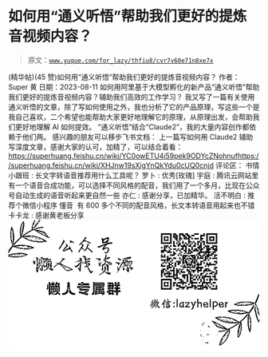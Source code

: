 # 如何用“通义听悟”帮助我们更好的提炼音视频内容？

> 原文：[`www.yuque.com/for_lazy/thfiu8/cvr7v60e71n8xe7x`](https://www.yuque.com/for_lazy/thfiu8/cvr7v60e71n8xe7x)

<ne-h2 id="2dac0117" data-lake-id="2dac0117"><ne-heading-ext><ne-heading-anchor></ne-heading-anchor><ne-heading-fold></ne-heading-fold></ne-heading-ext><ne-heading-content><ne-text id="u5d53be7d">(精华帖)(45 赞)如何用“通义听悟”帮助我们更好的提炼音视频内容？</ne-text></ne-heading-content></ne-h2> <ne-p id="u6c61477a" data-lake-id="u6c61477a"><ne-text id="u3dac5e76">作者： Super 黄</ne-text></ne-p> <ne-p id="uefe2ec53" data-lake-id="uefe2ec53"><ne-text id="u6988a022">日期：2023-08-11</ne-text></ne-p> <ne-p id="u345b5934" data-lake-id="u345b5934"><ne-text id="uc81f6ca3">如何用阿里基于大模型孵化的新产品“通义听悟”帮助我们更好的提炼音视频内容？辅助我们高效的工作学习？</ne-text></ne-p> <ne-p id="u3cc17cc6" data-lake-id="u3cc17cc6"><ne-text id="u69192440">我又写了一篇有关使用通义听悟的文章，除了写如何使用之外，我也分析了它的产品原理，写这些一个是我自己喜欢，二个希望也能帮助大家更好地理解它的原理，从原理出发，会帮助我们更好地理解 AI 如何提效。</ne-text></ne-p> <ne-p id="u41126da6" data-lake-id="u41126da6"><ne-text id="u76d540df">“通义听悟”结合“Claude2”，我的大量内容创作都依赖于他们两。</ne-text></ne-p> <ne-p id="u1c2d2084" data-lake-id="u1c2d2084"><ne-text id="u224deb43">感兴趣的朋友可以移步飞书文档：</ne-text></ne-p> <ne-p id="u2b3fbd29" data-lake-id="u2b3fbd29"><ne-text id="uca7c0b09">上一篇写如何用 Claude2 辅助写深度文章，感谢大家的认可，加精了，可以结合着看：</ne-text> [<ne-text id="u9873dad8">https://superhuang.feishu.cn/wiki/YC0owETU4i59pek9ODYcZNohnuf</ne-text>](https://superhuang.feishu.cn/wiki/YC0owETU4i59pek9ODYcZNohnuf)[<ne-text id="u0c4d7c23">https://superhuang.feishu.cn/wiki/XHJnw19sXigYnQkYdu0cUQ0cnjd</ne-text>](https://superhuang.feishu.cn/wiki/XHJnw19sXigYnQkYdu0cUQ0cnjd)</ne-p> <ne-hole id="u16218624" data-lake-id="u16218624"><ne-card data-card-name="hr" data-card-type="block" id="QFncn" data-event-boundary="card"><ne-p id="uf85f5540" data-lake-id="uf85f5540"><ne-text id="u86133bdb">评论区：</ne-text></ne-p> <ne-p id="u5a3bab17" data-lake-id="u5a3bab17"><ne-text id="u1dd640b0">书情小跟班 : 长文字转语音推荐用什么工具呢？</ne-text> <ne-text id="u9a42e586">罗卜 : 优秀[玫瑰]</ne-text> <ne-text id="ufda59530">宇庭 : 腾讯云网站里有一个语音合成功能，可以选择不同风格的配音，我们用了一个多月，比现在公众号自动生成的语音听起来更自然一些</ne-text> <ne-text id="u50732602">亦仁 : 感谢分享，已加精华。</ne-text> <ne-text id="u8e4068b0">活不明白 : 推荐个微信小程序 懂音  有 600 多个不同的配音风格，长文本转语音用起来也不错</ne-text> <ne-text id="uf53abe27">卡卡龙 : 感谢黄老板分享</ne-text></ne-p> <ne-p id="u328a8291" data-lake-id="u328a8291"><ne-card data-card-name="image" data-card-type="inline" id="ooO9m" data-event-boundary="card">![](img/894d30a529e7c37bcd3392323c99941c.png)  <ne-hole id="uab0f8a75" data-lake-id="uab0f8a75"><ne-card data-card-name="hr" data-card-type="block" id="lT9eU" data-event-boundary="card"></ne-card></ne-hole></ne-card></ne-p></ne-card></ne-hole>